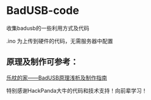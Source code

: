 # BadUSB-code
收集badusb的一些利用方式及代码

.ino 为上传到硬件的代码，无需服务器中配置

## 原理及制作可参考：
[乐枕的家——BadUSB原理浅析及制作指南](http://www.cdxy.me/penetration-test/badusb-teensy/)

特别感谢HackPanda大牛的代码和技术支持！向前辈学习！
 
